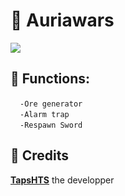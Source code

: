 # 🛌 Auriawars

<img src=https://cdn.discordapp.com/attachments/858430618161119302/863313330798460948/unknown.png>

## 💾 Functions:
&nbsp; <code> -Ore generator </code> <br>
&nbsp; <code> -Alarm trap </code> <br>
&nbsp; <code> -Respawn Sword </code> <br>

## 🎈 Credits

<a href="https://twitch.tv/tapshts" target="_blank"> **TapsHTS**</a> the developper
